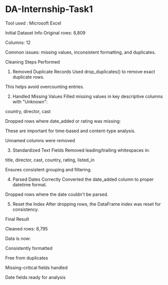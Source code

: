 # DA-Internship-Task1

Tool used : Microsoft Excel

Initial Dataset Info
Original rows: 8,809

Columns: 12

Common issues: missing values, inconsistent formatting, and duplicates.

 Cleaning Steps Performed

1. Removed Duplicate Records
Used drop_duplicates() to remove exact duplicate rows.

This helps avoid overcounting entries.

2. Handled Missing Values
Filled missing values in key descriptive columns with "Unknown":

country, director, cast

Dropped rows where date_added or rating was missing:

These are important for time-based and content-type analysis.

Unnamed columns were removed

3. Standardized Text Fields
Removed leading/trailing whitespaces in:

title, director, cast, country, rating, listed_in

Ensures consistent grouping and filtering.

4. Parsed Dates Correctly
Converted the date_added column to proper datetime format.

Dropped rows where the date couldn't be parsed.

5. Reset the Index
After dropping rows, the DataFrame index was reset for consistency.

 Final Result

Cleaned rows: 8,795

Data is now:

Consistently formatted

Free from duplicates

Missing-critical fields handled

Date fields ready for analysis

